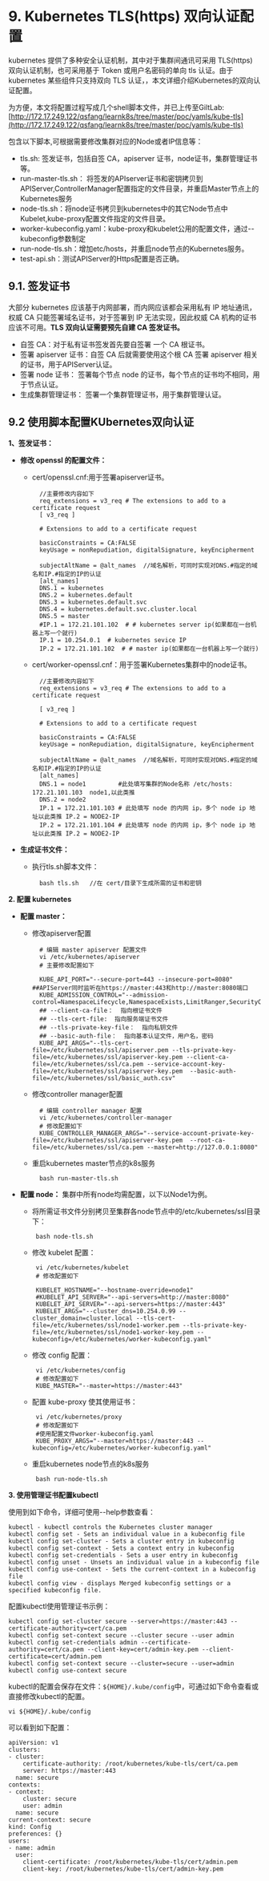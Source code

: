 # 9. Kubernetes TLS(https) 双向认证配置 #

kubernetes 提供了多种安全认证机制，其中对于集群间通讯可采用 TLS(https) 双向认证机制，也可采用基于 Token 或用户名密码的单向 tls 认证。由于 kubernetes 某些组件只支持双向 TLS 认证，，本文详细介绍Kubernetes的双向认证配置。

为方便，本文将配置过程写成几个shell脚本文件，并已上传至GiltLab:[http://172.17.249.122/qsfang/learnk8s/tree/master/poc/yamls/kube-tls](http://172.17.249.122/qsfang/learnk8s/tree/master/poc/yamls/kube-tls)

包含以下脚本,可根据需要修改集群对应的Node或者IP信息等：

- tls.sh: 签发证书，包括自签 CA，apiserver 证书，node证书，集群管理证书等。
- run-master-tls.sh： 将签发的APIserver证书和密钥拷贝到APIServer,ControllerManager配置指定的文件目录，并重启Master节点上的Kubernetes服务
- node-tls.sh：将node证书拷贝到kubernetes中的其它Node节点中Kubelet,kube-proxy配置文件指定的文件目录。
- worker-kubeconfig.yaml：kube-proxy和kubelet公用的配置文件，通过--kubeconfig参数制定
- run-node-tls.sh：增加etc/hosts，并重启node节点的Kubernetes服务。
- test-api.sh：测试APIServer的Https配置是否正确。



## 9.1. 签发证书 ##

大部分 kubernetes 应该基于内网部署，而内网应该都会采用私有 IP 地址通讯，权威 CA 只能签署域名证书，对于签署到 IP 无法实现，因此权威 CA 机构的证书应该不可用。**TLS 双向认证需要预先自建 CA 签发证书。**

- 自签 CA：对于私有证书签发首先要自签署 一个 CA 根证书。
- 签署 apiserver 证书：自签 CA 后就需要使用这个根 CA 签署 apiserver 相关的证书，用于APIServer认证。
- 签署 node 证书： 签署每个节点 node 的证书，每个节点的证书均不相同，用于节点认证。
- 生成集群管理证书： 签署一个集群管理证书，用于集群管理认证。

## 9.2 使用脚本配置KUbernetes双向认证 ##

**1、签发证书：**

- **修改 openssl 的配置文件：**
	- cert/openssl.cnf:用于签署apiserver证书。

			//主要修改内容如下
			req_extensions = v3_req # The extensions to add to a certificate request
			[ v3_req ]
			
			# Extensions to add to a certificate request
			
			basicConstraints = CA:FALSE
			keyUsage = nonRepudiation, digitalSignature, keyEncipherment
			
			subjectAltName = @alt_names  //域名解析，可同时实现对DNS.#指定的域名和IP.#指定的IP的认证
			[alt_names]
			DNS.1 = kubernetes
			DNS.2 = kubernetes.default
			DNS.3 = kubernetes.default.svc
			DNS.4 = kubernetes.default.svc.cluster.local
			DNS.5 = master
			#IP.1 = 172.21.101.102  # # kubernetes server ip(如果都在一台机器上写一个就行)
			IP.1 = 10.254.0.1  # kubernetes sevice IP
			IP.2 = 172.21.101.102  # # master ip(如果都在一台机器上写一个就行)


	- cert/worker-openssl.cnf：用于签署Kubernetes集群中的node证书。
		
			//主要修改内容如下
			req_extensions = v3_req # The extensions to add to a certificate request
			
			[ v3_req ]
			
			# Extensions to add to a certificate request
			
			basicConstraints = CA:FALSE
			keyUsage = nonRepudiation, digitalSignature, keyEncipherment
			
			subjectAltName = @alt_names  //域名解析，可同时实现对DNS.#指定的域名和IP.#指定的IP的认证
			[alt_names]
			DNS.1 = node1         #此处填写集群的Node名称 /etc/hosts:  172.21.101.103  node1,以此类推
			DNS.2 = node2
			IP.1 = 172.21.101.103 # 此处填写 node 的内网 ip，多个 node ip 地址以此类推 IP.2 = NODE2-IP
			IP.2 = 172.21.101.104 # 此处填写 node 的内网 ip，多个 node ip 地址以此类推 IP.2 = NODE2-IP

- **生成证书文件：**
	- 执行tls.sh脚本文件：

			bash tls.sh   //在 cert/目录下生成所需的证书和密钥

	
**2. 配置 kubernetes**

- **配置 master：**
	- 修改apiserver配置
	
			# 编辑 master apiserver 配置文件
			vi /etc/kubernetes/apiserver
			# 主要修改配置如下
		
			KUBE_API_PORT="--secure-port=443 --insecure-port=8080"   ##APIServer同时监听在https://master:443和http://master:8080端口
			KUBE_ADMISSION_CONTROL="--admission-control=NamespaceLifecycle,NamespaceExists,LimitRanger,SecurityContextDeny,ServiceAccount,ResourceQuota"
			## --client-ca-file：  指向根证书文件
			## --tls-cert-file:  指向服务端证书文件
			## --tls-private-key-file：  指向私钥文件
			## --basic-auth-file：  指向基本认证文件，用户名，密码
			KUBE_API_ARGS="--tls-cert-file=/etc/kubernetes/ssl/apiserver.pem --tls-private-key-file=/etc/kubernetes/ssl/apiserver-key.pem --client-ca-file=/etc/kubernetes/ssl/ca.pem --service-account-key-file=/etc/kubernetes/ssl/apiserver-key.pem  --basic-auth-file=/etc/kubernetes/ssl/basic_auth.csv"

	- 修改controller manager配置

			# 编辑 controller manager 配置
			vi /etc/kubernetes/controller-manager 
			# 修改配置如下
			KUBE_CONTROLLER_MANAGER_ARGS="--service-account-private-key-file=/etc/kubernetes/ssl/apiserver-key.pem  --root-ca-file=/etc/kubernetes/ssl/ca.pem --master=http://127.0.0.1:8080"

	- 重启kubernetes master节点的k8s服务
			
			bash run-master-tls.sh

- **配置 node：** 集群中所有node均需配置，以下以Node1为例。
	-  将所需证书文件分别拷贝至集群各node节点中的/etc/kubernetes/ssl目录下：
	   
			bash node-tls.sh
	-  修改 kubelet 配置：
			
			vi /etc/kubernetes/kubelet
			# 修改配置如下
		
			KUBELET_HOSTNAME="--hostname-override=node1"
			#KUBELET_API_SERVER="--api-servers=http://master:8080"
			KUBELET_API_SERVER="--api-servers=https://master:443"
			KUBELET_ARGS="--cluster_dns=10.254.0.99 --cluster_domain=cluster.local --tls-cert-file=/etc/kubernetes/ssl/node1-worker.pem --tls-private-key-file=/etc/kubernetes/ssl/node1-worker-key.pem --kubeconfig=/etc/kubernetes/worker-kubeconfig.yaml"


	-  修改 config 配置：

			vi /etc/kubernetes/config
			# 修改配置如下
			KUBE_MASTER="--master=https://master:443"

	-  配置 kube-proxy 使其使用证书：
		
			vi /etc/kubernetes/proxy
			# 修改配置如下
			#使用配置文件worker-kubeconfig.yaml
			KUBE_PROXY_ARGS="--master=https://master:443 --kubeconfig=/etc/kubernetes/worker-kubeconfig.yaml"


	-  重启kubernetes node节点的k8s服务

			bash run-node-tls.sh

**3. 使用管理证书配置kubectl**

使用到如下命令，详细可使用--help参数查看：

	kubectl - kubectl controls the Kubernetes cluster manager
	kubectl config set - Sets an individual value in a kubeconfig file
	kubectl config set-cluster - Sets a cluster entry in kubeconfig
	kubectl config set-context - Sets a context entry in kubeconfig
	kubectl config set-credentials - Sets a user entry in kubeconfig
	kubectl config unset - Unsets an individual value in a kubeconfig file
	kubectl config use-context - Sets the current-context in a kubeconfig file
	kubectl config view - displays Merged kubeconfig settings or a specified kubeconfig file.


配置kubectl使用管理证书示例：


	kubectl config set-cluster secure --server=https://master:443 --certificate-authority=cert/ca.pem
	kubectl config set-context secure --cluster secure --user admin
	kubectl config set-credentials admin --certificate-authority=cert/ca.pem --client-key=cert/admin-key.pem --client-certificate=cert/admin.pem 
	kubectl config set-context secure --cluster=secure --user=admin
	kubectl config use-context secure

kubectl的配置会保存在文件：`${HOME}/.kube/config`中，可通过如下命令查看或直接修改kubectl的配置。

	vi ${HOME}/.kube/config

可以看到如下配置：

	apiVersion: v1
	clusters:
	- cluster:
	    certificate-authority: /root/kubernetes/kube-tls/cert/ca.pem
	    server: https://master:443
	  name: secure
	contexts:
	- context:
	    cluster: secure
	    user: admin
	  name: secure
	current-context: secure
	kind: Config
	preferences: {}
	users:
	- name: admin
	  user:
	    client-certificate: /root/kubernetes/kube-tls/cert/admin.pem
	    client-key: /root/kubernetes/kube-tls/cert/admin-key.pem